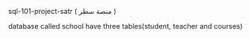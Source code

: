 sql-101-project-satr ( منصة سطر )

database called school have three tables(student, teacher and courses) 
